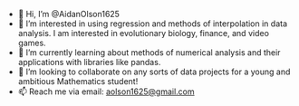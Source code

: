 - 👋 Hi, I’m @AidanOlson1625
- 👀 I’m interested in using regression and methods of interpolation in data analysis. I am interested in evolutionary biology, finance, and video games.
- 🌱 I’m currently learning about methods of numerical analysis and their applications with libraries like pandas.
- 💞️ I’m looking to collaborate on any sorts of data projects for a young and ambitious Mathematics student!
- 📫 Reach me via email: aolson1625@gmail.com

<!---
AidanOlson1625/AidanOlson1625 is a ✨ special ✨ repository because its `README.md` (this file) appears on your GitHub profile.
You can click the Preview link to take a look at your changes.
--->
